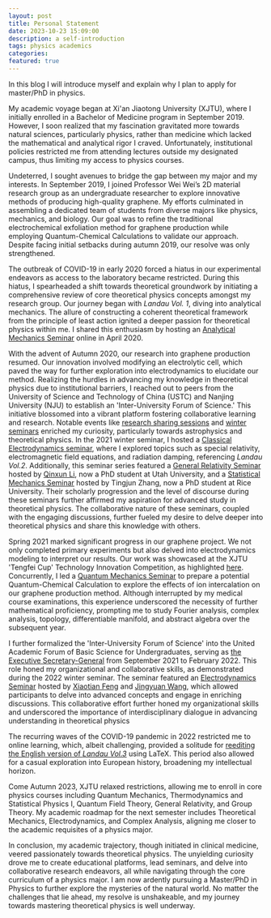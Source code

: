 ```yaml
---
layout: post
title: Personal Statement
date: 2023-10-23 15:09:00
description: a self-introduction
tags: physics academics
categories: 
featured: true
---
```


In this blog I will introduce myself and explain why I plan to apply for master/PhD in physics. 

My academic voyage began at Xi'an Jiaotong University (XJTU), where I initially enrolled in a Bachelor of Medicine program in September 2019. However, I soon realized that my fascination gravitated more towards natural sciences, particularly physics, rather than medicine which lacked the mathematical and analytical rigor I craved. Unfortunately, institutional policies restricted me from attending lectures outside my designated campus, thus limiting my access to physics courses.

Undeterred, I sought avenues to bridge the gap between my major and my interests. In September 2019, I joined Professor Wei Wei’s 2D material research group as an undergraduate researcher to explore innovative methods of producing high-quality graphene. My efforts culminated in assembling a dedicated team of students from diverse majors like physics, mechanics, and biology. Our goal was to refine the traditional electrochemical exfoliation method for graphene production while employing Quantum-Chemical Calculations to validate our approach. Despite facing initial setbacks during autumn 2019, our resolve was only strengthened.

The outbreak of COVID-19 in early 2020 forced a hiatus in our experimental endeavors as access to the laboratory became restricted. During this hiatus, I spearheaded a shift towards theoretical groundwork by initiating a comprehensive review of core theoretical physics concepts amongst my research group. Our journey began with *Landau Vol. 1*, diving into analytical mechanics. The allure of constructing a coherent theoretical framework from the principle of least action ignited a deeper passion for theoretical physics within me. I shared this enthusiasm by hosting an [Analytical Mechanics Seminar](https://arendelle-ftl.github.io/projects/1_project/) online in April 2020.

With the advent of Autumn 2020, our research into graphene production resumed. Our innovation involved modifying an electrolytic cell, which paved the way for further exploration into electrodynamics to elucidate our method. Realizing the hurdles in advancing my knowledge in theoretical physics due to institutional barriers, I reached out to peers from the University of Science and Technology of China (USTC) and Nanjing University (NJU) to establish an 'Inter-University Forum of Science.' This initiative blossomed into a vibrant platform fostering collaborative learning and research. Notable events like [research sharing sessions](https://chaoli.club/index.php/5917) and [winter seminars](https://chaoli.club/index.php/6119) enriched my curiosity, particularly towards astrophysics and theoretical physics. In the 2021 winter seminar, I hosted a [Classical Electrodynamics seminar](https://arendelle-ftl.github.io/projects/2_project/), where I explored topics such as special relativity, electromagnetic field equations, and radiation damping, referencing *Landau Vol.2*. Additionally, this seminar series featured a [General Relativity Seminar](https://chaoli.club/index.php/6128) hosted by [Qinxun Li](https://qxli2333.github.io/), now a PhD student at Utah University, and a [Statistical Mechanics Seminar](https://chaoli.club/index.php/6131) hosted by Tingjun Zhang, now a PhD student at Rice University. Their scholarly progression and the level of discourse during these seminars further affirmed my aspiration for advanced study in theoretical physics. The collaborative nature of these seminars, coupled with the engaging discussions, further fueled my desire to delve deeper into theoretical physics and share this knowledge with others.

Spring 2021 marked significant progress in our graphene project. We not only completed primary experiments but also delved into electrodynamics modeling to interpret our results. Our work was showcased at the XJTU 'Tengfei Cup' Technology Innovation Competition, as highlighted [here](https://arendelle-ftl.github.io/research/1_project/). Concurrently, I led a [Quantum Mechanics Seminar](https://arendelle-ftl.github.io/projects/3_project/) to prepare a potential Quantum-Chemical Calculation to explore the effects of ion intercalation on our graphene production method. Although interrupted by my medical course examinations, this experience underscored the necessity of further mathematical proficiency, prompting me to study Fourier analysis, complex analysis, topology, differentiable manifold, and abstract algebra over the subsequent year.

I further formalized the 'Inter-University Forum of Science' into the United Academic Forum of Basic Science for Undergraduates, serving as [the Executive Secretary-General](https://chaoli.club/index.php/6830) from September 2021 to February 2022. This role honed my organizational and collaborative skills, as demonstrated during the 2022 winter seminar. The seminar featured an [Electrodynamics Seminar](https://chaoli.club/index.php/7053) hosted by [Xiaotian Feng](https://windsky.tech/) and [Jingyuan Wang](https://sites.google.com/view/jingyuanwang), which allowed participants to delve into advanced concepts and engage in enriching discussions. This collaborative effort further honed my organizational skills and underscored the importance of interdisciplinary dialogue in advancing understanding in theoretical physics

The recurring waves of the COVID-19 pandemic in 2022 restricted me to online learning, which, albeit challenging, provided a solitude for [reediting the English version of *Landau Vol.3*](https://github.com/Arendelle-ftl/Landau_3_reedited) using LaTeX. This period also allowed for a casual exploration into European history, broadening my intellectual horizon.

Come Autumn 2023, XJTU relaxed restrictions, allowing me to enroll in core physics courses including Quantum Mechanics, Thermodynamics and Statistical Physics I, Quantum Field Theory, General Relativity, and Group Theory. My academic roadmap for the next semester includes Theoretical Mechanics, Electrodynamics, and Complex Analysis, aligning me closer to the academic requisites of a physics major.

In conclusion, my academic trajectory, though initiated in clinical medicine, veered passionately towards theoretical physics. The unyielding curiosity drove me to create educational platforms, lead seminars, and delve into collaborative research endeavors, all while navigating through the core curriculum of a physics major. I am now ardently pursuing a Master/PhD in Physics to further explore the mysteries of the natural world. No matter the challenges that lie ahead, my resolve is unshakeable, and my journey towards mastering theoretical physics is well underway.






